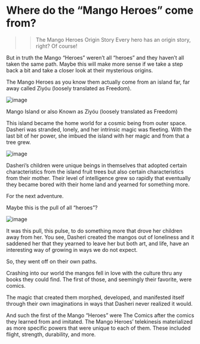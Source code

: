 # Where do the “Mango Heroes” come from?
>> The Mango Heroes Origin Story
>> Every hero has an origin story, right? Of course!

But in truth the Mango “Heroes” weren’t all “heroes” and they haven’t all taken the same path. Maybe this will make more sense if we take a step back a bit and take a closer look at their mysterious origins.

The Mango Heroes as you know them actually come from an island far, far away called Zìyóu (loosely translated as Freedom).

![image](https://user-images.githubusercontent.com/84951299/169351745-ca732d9d-fdf7-4621-b301-0807883b2302.png)

Mango Island or also Known as Zìyóu (loosely translated as Freedom)

This island became the home world for a cosmic being from outer space. Dasheri was stranded, lonely, and her intrinsic magic was fleeting. With the last bit of her power, she imbued the island with her magic and from that a tree grew.

![image](https://user-images.githubusercontent.com/84951299/169351962-322c4560-08db-4285-bbf3-fa366fc6567d.png)

Dasheri’s children were unique beings in themselves that adopted certain characteristics from the island fruit trees but also certain characteristics from their mother. Their level of intelligence grew so rapidly that eventually they became bored with their home land and yearned for something more.

For the next adventure.

Maybe this is the pull of all “heroes”?

![image](https://user-images.githubusercontent.com/84951299/169352008-19b79631-379b-4ca2-8354-848ad10d33d3.png)


It was this pull, this pulse, to do something more that drove her children away from her. You see, Dasheri created the mangos out of loneliness and it saddened her that they yearned to leave her but both art, and life, have an interesting way of growing in ways we do not expect.

So, they went off on their own paths.

Crashing into our world the mangos fell in love with the culture thru any books they could find. The first of those, and seemingly their favorite, were comics.


The magic that created them morphed, developed, and manifested itself through their own imaginations in ways that Dasheri never realized it would.

And such the first of the Mango “Heroes” were The Comics after the comics they learned from and imitated. The Mango Heroes’ telekinesis materialized as more specific powers that were unique to each of them. These included flight, strength, durability, and more.

